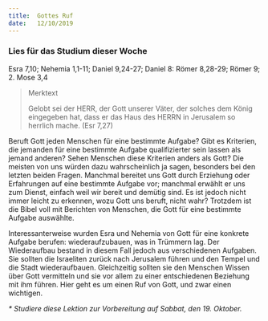 ```yaml
---
title:  Gottes Ruf
date:   12/10/2019
---
```


### Lies für das Studium dieser Woche
Esra 7,10; Nehemia 1,1-11; Daniel 9,24-27; Daniel 8: Römer 8,28-29; Römer 9; 2. Mose 3,4

> <p>Merktext</p>
> Gelobt sei der HERR, der Gott unserer Väter, der solches dem König eingegeben hat, dass er das Haus des HERRN in Jerusalem so herrlich mache. (Esr 7,27)

Beruft Gott jeden Menschen für eine bestimmte Aufgabe? Gibt es Kriterien, die jemanden für eine bestimmte Aufgabe qualifizierter sein lassen als jemand anderen? Sehen Menschen diese Kriterien anders als Gott? Die meisten von uns würden dazu wahrscheinlich ja sagen, besonders bei den letzten beiden Fragen. Manchmal bereitet uns Gott durch Erziehung oder Erfahrungen auf eine bestimmte Aufgabe vor; manchmal erwählt er uns zum Dienst, einfach weil wir bereit und demütig sind. Es ist jedoch nicht immer leicht zu erkennen, wozu Gott uns beruft, nicht wahr? Trotzdem ist die Bibel voll mit Berichten von Menschen, die Gott für eine bestimmte Aufgabe auswählte.

Interessanterweise wurden Esra und Nehemia von Gott für eine konkrete Aufgabe berufen: wiederaufzubauen, was in Trümmern lag. Der Wiederaufbau bestand in diesem Fall jedoch aus verschiedenen Aufgaben. Sie sollten die Israeliten zurück nach Jerusalem führen und den Tempel und die Stadt wiederaufbauen. Gleichzeitig sollten sie den Menschen Wissen über Gott vermitteln und sie vor allem zu einer entschiedenen Beziehung mit ihm führen. Hier geht es um einen Ruf von Gott, und zwar einen wichtigen.

_* Studiere diese Lektion zur Vorbereitung auf Sabbat, den 19. Oktober._
